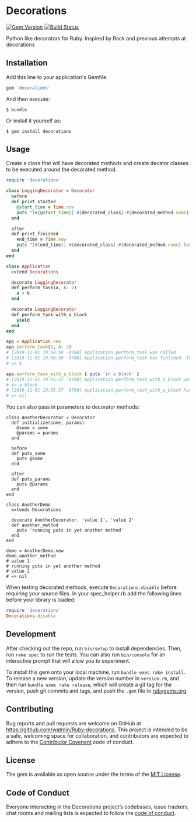 # Decorations

[![Gem Version](https://badge.fury.io/rb/decorations.svg)](https://badge.fury.io/rb/decorations)
[![Build Status](https://travis-ci.org/watmin/Ruby-decorations.svg?branch=master)](https://travis-ci.org/watmin/Ruby-decorations)

Python like decorators for Ruby. Inspired by Rack and previous attempts at decorations

## Installation

Add this line to your application's Gemfile:

```ruby
gem 'decorations'
```

And then execute:

    $ bundle

Or install it yourself as:

    $ gem install decorations

## Usage

Create a class that will have decorated methods and create decator classes to be executed around the decorated method.

```ruby
require 'decorations'

class LoggingDecorator < Decorator
  before
  def print_started
    @start_time = Time.now
    puts "[#{@start_time}] #{decorated_class}.#{decorated_method.name} was called"
  end

  after
  def print_finished
    end_time = Time.now
    puts "[#{end_time}] #{decorated_class}.#{decorated_method.name} has finished. Took #{end_time - @start_time} seconds"
  end
end

class Application
  extend Decorations

  decorate LoggingDecorator
  def perform_task(a, b: 2)
    a + b
  end

  decorate LoggingDecorator
  def perform_task_with_a_block
    yield
  end
end

app = Application.new
app.perform_task(2, b: 2)
# [2019-11-01 19:50:59 -0700] Application.perform_task was called
# [2019-11-01 19:50:59 -0700] Application.perform_task has finished. Took 3.51e-05 seconds
# => 4

app.perform_task_with_a_block { puts 'in a block' }
# [2019-11-01 19:55:37 -0700] Application.perform_task_with_a_block was called
# in a block
# [2019-11-01 19:55:37 -0700] Application.perform_task_with_a_block has finished. Took 5.32e-05 seconds
# => nil
```

You can also pass in parameters to decorator methods:

```
class AnotherDecorator < Decorator
  def initialize(some, params)
    @some = some
    @params = params
  end

  before
  def puts_some
    puts @some
  end

  after
  def puts_params
    puts @params
  end
end

class AnotherDemo
  extends Decorations

  decorate AnotherDecorator, 'value 1', 'value 2'
  def another_method
    puts 'running puts in yet another method'
  end
end

demo = AnotherDemo.new
demo.another_method
# value 1
# running puts in yet another method
# value 2
# => nil

```

When testing decorated methods, execute `Decorations.disable` before requiring your source files. In your spec\_helper.rb add the following lines before your library is loaded:

```ruby
require 'decorations'
Decorations.disable
```

## Development

After checking out the repo, run `bin/setup` to install dependencies. Then, run `rake spec` to run the tests. You can also run `bin/console` for an interactive prompt that will allow you to experiment.

To install this gem onto your local machine, run `bundle exec rake install`. To release a new version, update the version number in `version.rb`, and then run `bundle exec rake release`, which will create a git tag for the version, push git commits and tags, and push the `.gem` file to [rubygems.org](https://rubygems.org).

## Contributing

Bug reports and pull requests are welcome on GitHub at https://github.com/watmin/Ruby-decorations. This project is intended to be a safe, welcoming space for collaboration, and contributors are expected to adhere to the [Contributor Covenant](http://contributor-covenant.org) code of conduct.

## License

The gem is available as open source under the terms of the [MIT License](https://opensource.org/licenses/MIT).

## Code of Conduct

Everyone interacting in the Decorations project’s codebases, issue trackers, chat rooms and mailing lists is expected to follow the [code of conduct](https://github.com/watmin/Ruby-decorations/blob/master/CODE_OF_CONDUCT.md).
